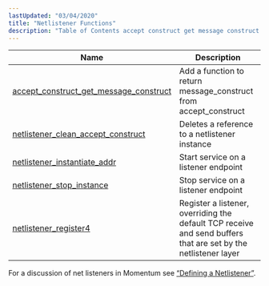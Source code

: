 ```yaml
---
lastUpdated: "03/04/2020"
title: "Netlistener Functions"
description: "Table of Contents accept construct get message construct Add a function to return message construct from accept construct netlistener clean accept construct Deletes a reference to a netlistener instance netlistener instantiate addr Start service on a listener endpoint netlistener stop instance Stop service on a listener endpoint netlistener register 4..."
---
```



| Name                                                                                                                                        | Description                                                                                                    |
|---------------------------------------------------------------------------------------------------------------------------------------------|----------------------------------------------------------------------------------------------------------------|
| [accept_construct_get_message_construct](/momentum/3/3-api/apis-accept-construct-get-message-construct) | Add a function to return message_construct from accept_construct                                               |
| [netlistener_clean_accept_construct](/momentum/3/3-api/apis-netlistener-clean-accept-construct)         | Deletes a reference to a netlistener instance                                                                  |
| [netlistener_instantiate_addr](/momentum/3/3-api/apis-netlistener-instantiate-addr)                     | Start service on a listener endpoint                                                                           |
| [netlistener_stop_instance](/momentum/3/3-api/apis-netlistener-stop-instance)                           | Stop service on a listener endpoint                                                                            |
| [netlistener_register4](/momentum/3/3-api/apis-netlistener-register-4)                                   | Register a listener, overriding the default TCP receive and send buffers that are set by the netlistener layer |

For a discussion of net listeners in Momentum see [“Defining a Netlistener”](/momentum/3/3-api/arch-secondary-apis#arch.netlistener).